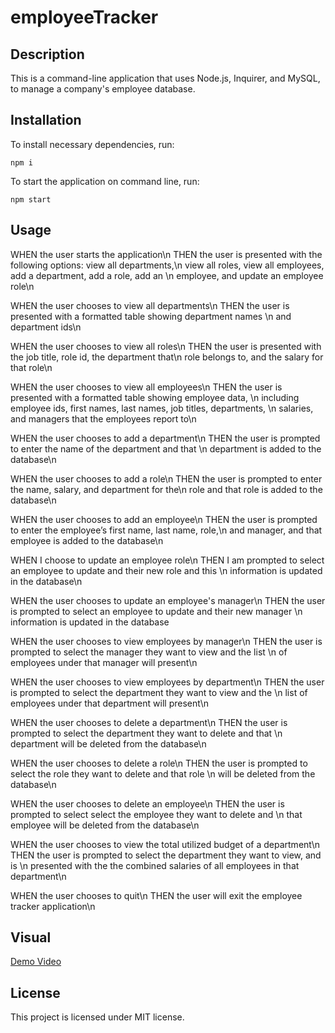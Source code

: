 # employeeTracker

## Description

This is a command-line application that uses Node.js, Inquirer, and MySQL, to manage a company's employee database.

## Installation

To install necessary dependencies, run:
   
~~~
npm i
~~~

To start the application on command line, run:

~~~
npm start
~~~

## Usage

WHEN the user starts the application\n
THEN the user is presented with the following options: view all departments,\n
view all roles, view all employees, add a department, add a role, add an \n
employee, and update an employee role\n

WHEN the user chooses to view all departments\n
THEN the user is presented with a formatted table showing department names \n
and department ids\n

WHEN the user chooses to view all roles\n
THEN the user is presented with the job title, role id, the department that\n 
role belongs to, and the salary for that role\n

WHEN the user chooses to view all employees\n
THEN the user is presented with a formatted table showing employee data, \n
including employee ids, first names, last names, job titles, departments, \n
salaries, and managers that the employees report to\n

WHEN the user chooses to add a department\n
THEN the user is prompted to enter the name of the department and that \n
department is added to the database\n

WHEN the user chooses to add a role\n
THEN the user is prompted to enter the name, salary, and department for the\n
role and that role is added to the database\n

WHEN the user chooses to add an employee\n
THEN the user is prompted to enter the employee’s first name, last name, role,\n 
and manager, and that employee is added to the database\n

WHEN I choose to update an employee role\n
THEN I am prompted to select an employee to update and their new role and this \n
information is updated in the database\n

WHEN the user chooses to update an employee's manager\n
THEN the user is prompted to select an employee to update and their new manager \n
information is updated in the database

WHEN the user chooses to view employees by manager\n
THEN the user is prompted to select the manager they want to view and the list \n
of employees under that manager will present\n

WHEN the user chooses to view employees by department\n
THEN the user is prompted to select the department they want to view and the \n
list of employees under that department will present\n

WHEN the user chooses to delete a department\n
THEN the user is prompted to select the department they want to delete and that \n
department will be deleted from the database\n

WHEN the user chooses to delete a role\n
THEN the user is prompted to select the role they want to delete and that role \n
will be deleted from the database\n

WHEN the user chooses to delete an employee\n
THEN the user is prompted to select select the employee they want to delete and \n
that employee will be deleted from the database\n

WHEN the user chooses to view the total utilized budget of a department\n
THEN the user is prompted to select the department they want to view, and is \n
presented with the the combined salaries of all employees in that department\n

WHEN the user chooses to quit\n
THEN the user will exit the employee tracker application\n

## Visual

[Demo Video](https://drive.google.com/file/d/1roB_o-RRoMeYWtUY6svyisJvT0xQK51a/view)

## License

This project is licensed under MIT license.
